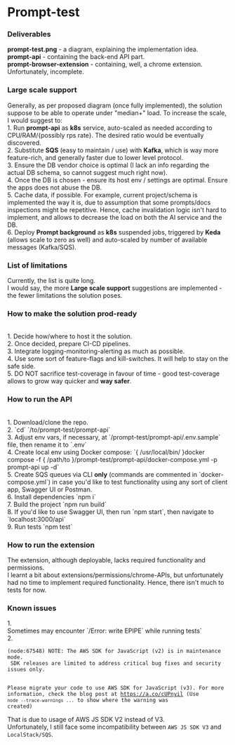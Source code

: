 <h1>Prompt-test</h1>

<h3>Deliverables</h3>
<b>prompt-test.png</b> - a diagram, explaining the implementation idea.</br>
<b>prompt-api</b> - containing the back-end API part.</br>
<b>prompt-browser-extension</b> - containing, well, a chrome extension. Unfortunately, incomplete.</br>

<h3>Large scale support</h3>
<p>
Generally, as per proposed diagram (once fully implemented), the solution suppose to be able to operate under "median+" load.
To increase the scale, I would suggest to:
</br>1. Run <b>prompt-api</b> as <b>k8s</b> service, auto-scaled as needed according to CPU/RAM/{possibly rps rate}. The desired ratio would be eventually discovered. 
</br>2. Substitute <b>SQS</b> (easy to maintain / use) with <b>Kafka</b>, which is way more feature-rich, and generally faster due to lower level protocol.
</br>3. Ensure the DB vendor choice is optimal (I lack an info regarding the actual DB schema, so cannot suggest much right now).
</br>4. Once the DB is chosen - ensure its host env / settings are optimal. Ensure the apps does not abuse the DB. 
</br>5. Cache data, if possible. For example, current project/schema is implemented the way it is, due to assumption that some prompts/docs inspections might be repetitive.
Hence, cache invalidation logic isn't hard to implement, and allows to decrease the load on both the AI service and the DB.
</br>6. Deploy <b>Prompt background</b> as <b>k8s</b> suspended jobs, triggered by <b>Keda</b> (allows scale to zero as well) and auto-scaled by number of available messages (Kafka/SQS).
</p>

<h3>List of limitations</h3>
Currently, the list is quite long.
</br>I would say, the more <b>Large scale support</b> suggestions are implemented - the fewer limitations the solution poses.

<h3>How to make the solution prod-ready</h3>
</br>1. Decide how/where to host it the solution.
</br>2. Once decided, prepare CI-CD pipelines.
</br>3. Integrate logging-monitoring-alerting as much as possible.
</br>4. Use some sort of feature-flags and kill-switches. It will help to stay on the safe side.
</br>5. DO NOT sacrifice test-coverage in favour of time - good test-coverage allows to grow way quicker and <b>way safer</b>.

<h3>How to run the API</h3>
</br>1. Download/clone the repo.
</br>2. `cd` `/to/prompt-test/prompt-api`
</br>3. Adjust env vars, if necessary, at `/prompt-test/prompt-api/.env.sample` file, then rename it to `.env`
</br>4. Create local env using Docker compose: `{ /usr/local/bin/ }docker compose -f { /path/to }/prompt-test/prompt-api/docker-compose.yml -p prompt-api up -d`
</br>5. Create SQS queues via CLI <b>only</b> (commands are commented in `docker-compose.yml`) in case you'd like to test functionality using any sort of client app, Swagger UI or Postman.
</br>6. Install dependencies `npm i`
</br>7. Build the project `npm run build`
</br>8. If you'd like to use Swagger UI, then run `npm start`, then navigate to `localhost:3000/api`
</br>9. Run tests `npm test`

<h3>How to run the extension</h3>
The extension, although deployable, lacks required functionality and permissions.</br>
I learnt a bit about extensions/permissions/chrome-APIs, but unfortunately had no time to implement required functionality.
Hence, there isn't much to tests for now.

<h3>Known issues</h3>
1.</br> 
Sometimes may encounter `/Error: write EPIPE` while running tests`</br>
2.</br>
<p><code>(node:67548) NOTE: The AWS SDK for JavaScript (v2) is in maintenance mode.
 SDK releases are limited to address critical bug fixes and security issues only.

Please migrate your code to use AWS SDK for JavaScript (v3).
For more information, check the blog post at https://a.co/cUPnyil
(Use `node --trace-warnings ...` to show where the warning was created)</code></p>

That is due to usage of AWS JS SDK V2 instead of V3.</br>
Unfortunately, I still face some incompatibility between `AWS JS SDK V3` and `LocalStack/SQS`.</br>
